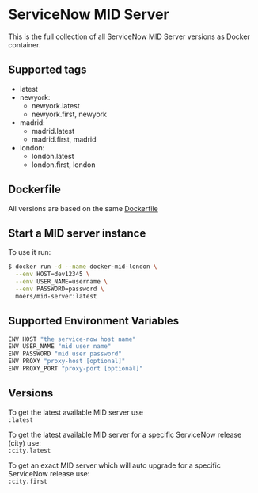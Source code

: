 # ServiceNow MID Server

This is the full collection of all ServiceNow MID Server versions as Docker container.

## Supported tags

* latest
* newyork:
    * newyork.latest
    * newyork.first, newyork
* madrid:
    * madrid.latest
    * madrid.first, madrid
* london:
    * london.latest
    * london.first, london

## Dockerfile

All versions are based on the same [Dockerfile](https://github.com/bmoers/docker-mid-server/blob/master/docker/Dockerfile)

## Start a MID server instance

To use it run:

```bash
$ docker run -d --name docker-mid-london \
  --env HOST=dev12345 \
  --env USER_NAME=username \
  --env PASSWORD=password \
  moers/mid-server:latest
```

## Supported Environment Variables

```bash
ENV HOST "the service-now host name"
ENV USER_NAME "mid user name"
ENV PASSWORD "mid user password"
ENV PROXY "proxy-host [optional]"
ENV PROXY_PORT "proxy-port [optional]"
```

## Versions

To get the latest available MID server use \
`:latest`

To get the latest available MID server for a specific ServiceNow release (city)  use: \
`:city.latest`

To get an exact MID server which will auto upgrade for a specific ServiceNow release use: \
`:city.first`


